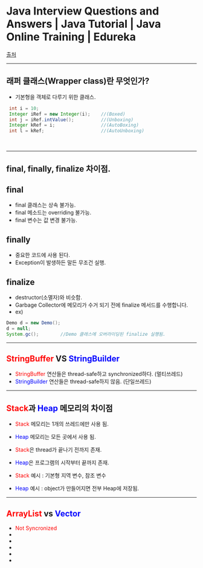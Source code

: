 # Java Interview Questions and Answers | Java Tutorial | Java Online Training | Edureka
[출처](https://youtu.be/oYXivKMSEqM) 
<hr>

## 래퍼 클래스(Wrapper class)란 무엇인가?
 - 기본형을 객체로 다루기 위한 클래스.
 ``` java
  int i = 10;
  Integer iRef = new Integer(i);    //(Boxed)
  int j = iRef.intValue();          //(Unboxing)
  Integer kRef = i;                 //(AutoBoxing)
  int l = kRef;                     //(AutoUnboxing)

 ```
<br>
<hr>

## final, finally, finalize 차이점.

## final
 - final 클래스는 상속 불가능.
 - final 메소드는 overriding 불가능.
 - final 변수는 값 변경 불가능.

## finally
 - 중요한 코드에 사용 된다.
 - Exception이 발생하든 말든 무조건 실행.

## finalize
 - destructor(소멸자)와 비슷함.
 - Garbage Collector에 메모리가 수거 되기 전에 finalize 메서드를 수행합니다.
 - ex) 
 ``` java 
Demo d = new Demo();
d = null;
System.gc();        //Demo 클래스에 오버라이딩된 finalize 실행됨.
 ```

<hr>

## <span style="color : red;">StringBuffer</span> VS <span style="color :blue;">StringBuilder</span>

 - <span style="color : red;">StringBuffer</span> 연산들은 thread-safe하고 synchronized하다. (멀티쓰레드)
 - <span style="color : blue;">StringBuilder</span> 연산들은 thread-safe하지 않음. (단일쓰레드)

 <hr>

 ## <span style="color :red;">Stack</span>과 <span style="color : blue;">Heap</span> 메모리의 차이점
 - <span style="color : red;">Stack</span> 메모리는 1개의 쓰레드에만 사용 됨.
 - <span style="color : blue;">Heap</span> 메모리는 모든 곳에서 사용 됨.
 - <span style="color : red;">Stack</span>은 thread가 끝나기 전까지 존재.
 - <span style="color : blue;">Heap</span>은 프로그램의 시작부터 끝까지 존재.

 - <span style="color : red;">Stack</span> 예시 : 기본형 지역 변수, 참조 변수
 - <span style="color : blue;">Heap</span> 예시 : object가 만들어지면 전부 Heap에 저장됨.

 <hr>

 ## <span style="color : red;">ArrayList</span> vs <span style="color : blue;">Vector</span>
  - <span style="color : red;">Not Syncronized</span>
  - <span style="color : blue;"></span>
  - <span style="color : red;"></span>
  - <span style="color : blue;"></span>
  - <span style="color : red;"></span>
  - <span style="color : blue;"></span>